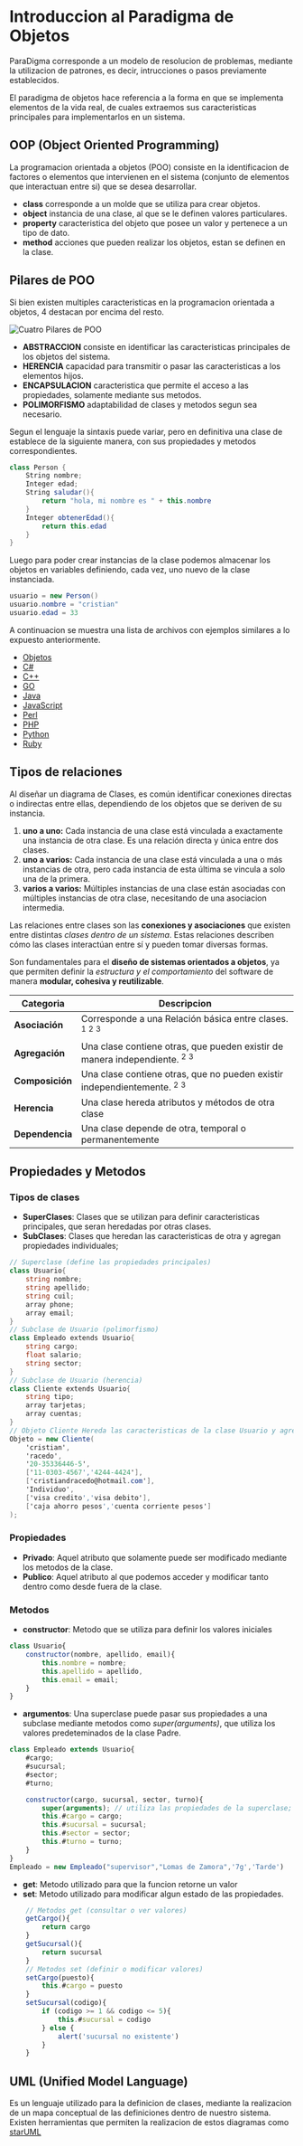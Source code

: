 # Introduccion al Paradigma de Objetos 

ParaDigma corresponde a un modelo de resolucion de problemas, mediante la utilizacion de patrones, es decir, intrucciones o pasos previamente establecidos. 

El paradigma de objetos hace referencia a la forma en que se implementa elementos de la vida real, de cuales extraemos sus caracteristicas principales para implementarlos en un sistema.

## OOP (Object Oriented Programming)

La programacion orientada a objetos (POO) consiste en la identificacion de factores o elementos que intervienen en el sistema (conjunto de elementos que interactuan entre si) que se desea desarrollar.

* __class__ corresponde a un molde que se utiliza para crear objetos.
* __object__ instancia de una clase, al que se le definen valores particulares.
* __property__ caracteristica del objeto que posee un valor y pertenece a un tipo de dato.
* __method__ acciones que pueden realizar los objetos, estan se definen en la clase.

## Pilares de POO

Si bien existen multiples caracteristicas en la programacion orientada a objetos, 4 destacan por encima del resto.

![Cuatro Pilares de POO](./assets/poo_pillars.jpg)

* __ABSTRACCION__ consiste en identificar las caracteristicas principales de los objetos del sistema.
* __HERENCIA__ capacidad para transmitir o pasar las caracteristicas a los elementos hijos.
* __ENCAPSULACION__ caracteristica que permite el acceso a las propiedades, solamente mediante sus metodos.
* __POLIMORFISMO__ adaptabilidad de clases y metodos segun sea necesario.

Segun el lenguaje la sintaxis puede variar, pero en definitiva una clase de establece de la siguiente manera, con sus propiedades y metodos correspondientes.

```c#
class Person {
    String nombre;
    Integer edad;
    String saludar(){
        return "hola, mi nombre es " + this.nombre
    }
    Integer obtenerEdad(){
        return this.edad
    }
}
```
Luego para poder crear instancias de la clase podemos almacenar los objetos en variables definiendo, cada vez, uno nuevo de la clase instanciada.

```c#
usuario = new Person()
usuario.nombre = "cristian"
usuario.edad = 33
```

A continuacion se muestra una lista de archivos con ejemplos similares a lo expuesto anteriormente.

* [Objetos](./examples/object.md)
* [C#](./examples/Person.cs)
* [C++](./examples/Person.cpp)
* [GO](./examples/Person.go)
* [Java](./examples/Person.java)
* [JavaScript](./examples/Person.js)
* [Perl](./examples/Person.pl)
* [PHP](./examples/Person.php)
* [Python](./examples/Person.py)
* [Ruby](./examples/Person.rb)

## Tipos de relaciones

Al diseñar un diagrama de Clases, es común identificar conexiones directas o indirectas entre ellas, dependiendo de los objetos que se deriven de su instancia.

1. __uno a uno:__ Cada instancia de una clase está vinculada a exactamente una instancia de otra clase. Es una relación directa y única entre dos clases.
1. __uno a varios:__ Cada instancia de una clase está vinculada a una o más instancias de otra, pero cada instancia de esta última se vincula a solo una de la primera.
1. __varios a varios:__ Múltiples instancias de una clase están asociadas con múltiples instancias de otra clase, necesitando de una asociacion intermedia.

Las relaciones entre clases son las __conexiones y asociaciones__ que existen entre distintas _clases dentro de un sistema_. Estas relaciones describen cómo las clases interactúan entre sí y pueden tomar diversas formas.

Son fundamentales para el __diseño de sistemas orientados a objetos__, ya que permiten definir la _estructura y el comportamiento_ del software de manera __modular, cohesiva y reutilizable__.

| Categoria | Descripcion |
|--|--|
| __Asociación__ | Corresponde a una Relación básica entre clases. $^1$ $^2$ $^3$ |
| __Agregación__ | Una clase contiene otras, que pueden existir de manera independiente. $^2$ $^3$ |
| __Composición__ | Una clase contiene otras, que no pueden existir independientemente. $^2$ $^3$ |
| __Herencia__ | Una clase hereda atributos y métodos de otra clase |
| __Dependencia__ | Una clase depende de otra, temporal o permanentemente |

## Propiedades y Metodos

### Tipos de clases
* __SuperClases__: Clases que se utilizan para definir caracteristicas principales, que seran heredadas por otras clases.
* __SubClases__: Clases que heredan las caracteristicas de otra y agregan propiedades individuales;

```c#
// Superclase (define las propiedades principales)
class Usuario{
    string nombre;
    string apellido;
    string cuil;
    array phone;
    array email;
}
// Subclase de Usuario (polimorfismo)
class Empleado extends Usuario{
    string cargo;
    float salario;
    string sector;
}
// Subclase de Usuario (herencia)
class Cliente extends Usuario{
    string tipo;
    array tarjetas;
    array cuentas;
}
// Objeto Cliente Hereda las caracteristicas de la clase Usuario y agregas las propias
Objeto = new Cliente(
    'cristian',
    'racedo',
    '20-35336446-5',
    ['11-0303-4567','4244-4424'],
    ['cristiandracedo@hotmail.com'],
    'Individuo',
    ['visa credito','visa debito'],
    ['caja ahorro pesos','cuenta corriente pesos']
);
```

### Propiedades

* __Privado__: Aquel atributo que solamente puede ser modificado mediante los metodos de la clase.
* __Publico__: Aquel atributo al que podemos acceder y modificar tanto dentro como desde fuera de la clase.

### Metodos

* __constructor__: Metodo que se utiliza para definir los valores iniciales

```js
class Usuario{
    constructor(nombre, apellido, email){
        this.nombre = nombre;
        this.apellido = apellido,
        this.email = email;
    }
}
```

* __argumentos__: Una superclase puede pasar sus propiedades a una subclase mediante metodos como _super(arguments)_, que utiliza los valores predeteminados de la clase Padre. 

```js
class Empleado extends Usuario{
    #cargo;
    #sucursal;
    #sector;
    #turno;

    constructor(cargo, sucursal, sector, turno){
        super(arguments); // utiliza las propiedades de la superclase;
        this.#cargo = cargo;
        this.#sucursal = sucursal;
        this.#sector = sector;
        this.#turno = turno;
    }
}
Empleado = new Empleado("supervisor","Lomas de Zamora",'7g','Tarde')
```

* __get__: Metodo utilizado para que la funcion retorne un valor
* __set__: Metodo utilizado para modificar algun estado de las propiedades.

```js
    // Metodos get (consultar o ver valores)
    getCargo(){
        return cargo
    }
    getSucursal(){
        return sucursal
    }
    // Metodos set (definir o modificar valores)
    setCargo(puesto){
        this.#cargo = puesto
    }
    setSucursal(codigo){
        if (codigo >= 1 && codigo <= 5){
            this.#sucursal = codigo
        } else {
            alert('sucursal no existente')
        }
    }
```

## UML (Unified Model Language)

Es un lenguaje utilizado para la definicion de clases, mediante la realizacion de un mapa conceptual de las definiciones dentro de nuestro sistema. Existen herramientas que permiten la realizacion de estos diagramas como [starUML](https://staruml.io)